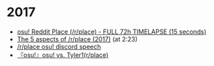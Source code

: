 # 2017

- [osu! Reddit Place (/r/place) - FULL 72h TIMELAPSE (15 seconds)](https://www.youtube.com/watch?v=EWfTQ2FN-AY)
- [The 5 aspects of /r/place (2017)](https://www.youtube.com/watch?v=axTPnSd5f3M) (at 2:23)
- [/r/place osu! discord speech](https://www.youtube.com/watch?v=gfbRhv57Xdw)
- [『osu!』osu! vs. Tyler1(r/place)](https://www.youtube.com/watch?v=PY11c-jKEfQ)
